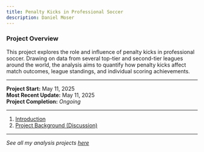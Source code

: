 ```yaml
---
title: Penalty Kicks in Professional Soccer
description: Daniel Moser
---
```


### **Project Overview**  
This project explores the role and influence of penalty kicks in professional soccer. Drawing on data from several top-tier and second-tier leagues around the world, the analysis aims to quantify how penalty kicks affect match outcomes, league standings, and individual scoring achievements.

***

**Project Start:** May 11, 2025  
**Most Recent Update:** May 11, 2025  
**Project Completion:** *Ongoing*

***

1. [Introduction](introduction)
1. [Project Background (Discussion)](background)

***

*See all my analysis projects [here](https://djmwa.github.io/)*
